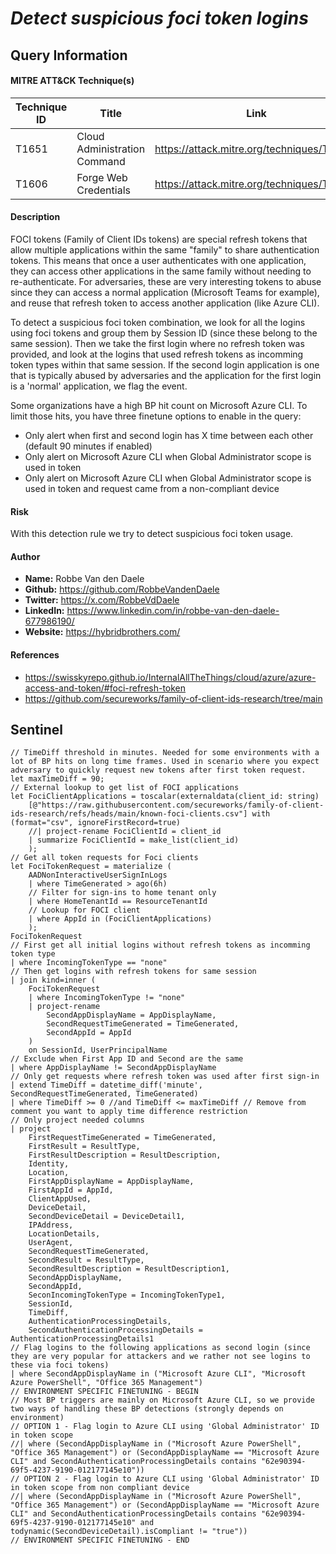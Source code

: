 # *Detect suspicious foci token logins*

## Query Information

#### MITRE ATT&CK Technique(s)

| Technique ID | Title    | Link    |
| ---  | --- | --- |
| T1651 | Cloud Administration Command | https://attack.mitre.org/techniques/T1651/ |
| T1606 | Forge Web Credentials | https://attack.mitre.org/techniques/T1606/ |

#### Description
FOCI tokens (Family of Client IDs tokens) are special refresh tokens that allow multiple applications within the same "family" to share authentication tokens. This means that once a user authenticates with one application, they can access other applications in the same family without needing to re-authenticate. For adversaries, these are very interesting tokens to abuse since they can access a normal application (Microsoft Teams for example), and reuse that refresh token to access another application (like Azure CLI).

To detect a suspicious foci token combination, we look for all the logins using foci tokens and group them by Session ID (since these belong to the same session). Then we take the first login where no refresh token was provided, and look at the logins that used refresh tokens as incomming token types within that same session. If the second login application is one that is typically abused by adversaries and the application for the first login is a 'normal' application, we flag the event.

Some organizations have a high BP hit count on Microsoft Azure CLI. To limit those hits, you have three finetune options to enable in the query:
- Only alert when first and second login has X time between each other (default 90 minutes if enabled)
- Only alert on Microsoft Azure CLI when Global Administrator scope is used in token
- Only alert on Microsoft Azure CLI when Global Administrator scope is used in token and request came from a non-compliant device

#### Risk
With this detection rule we try to detect suspicious foci token usage.

#### Author <Optional>
- **Name:** Robbe Van den Daele
- **Github:** https://github.com/RobbeVandenDaele
- **Twitter:** https://x.com/RobbeVdDaele
- **LinkedIn:** https://www.linkedin.com/in/robbe-van-den-daele-677986190/
- **Website:** https://hybridbrothers.com/

#### References
- https://swisskyrepo.github.io/InternalAllTheThings/cloud/azure/azure-access-and-token/#foci-refresh-token
- https://github.com/secureworks/family-of-client-ids-research/tree/main

## Sentinel
```KQL
// TimeDiff threshold in minutes. Needed for some environments with a lot of BP hits on long time frames. Used in scenario where you expect adversary to quickly request new tokens after first token request.
let maxTimeDiff = 90;
// External lookup to get list of FOCI applications
let FociClientApplications = toscalar(externaldata(client_id: string)
    [@"https://raw.githubusercontent.com/secureworks/family-of-client-ids-research/refs/heads/main/known-foci-clients.csv"] with (format="csv", ignoreFirstRecord=true)
    //| project-rename FociClientId = client_id
    | summarize FociClientId = make_list(client_id)
    );
// Get all token requests for Foci clients
let FociTokenRequest = materialize (
    AADNonInteractiveUserSignInLogs
    | where TimeGenerated > ago(6h)
    // Filter for sign-ins to home tenant only
    | where HomeTenantId == ResourceTenantId
    // Lookup for FOCI client
    | where AppId in (FociClientApplications)
    );
FociTokenRequest
// First get all initial logins without refresh tokens as incomming token type
| where IncomingTokenType == "none"
// Then get logins with refresh tokens for same session
| join kind=inner (
    FociTokenRequest
    | where IncomingTokenType != "none"
    | project-rename
        SecondAppDisplayName = AppDisplayName,
        SecondRequestTimeGenerated = TimeGenerated,
        SecondAppId = AppId
    )
    on SessionId, UserPrincipalName
// Exclude when First App ID and Second are the same
| where AppDisplayName != SecondAppDisplayName
// Only get requests where refresh token was used after first sign-in
| extend TimeDiff = datetime_diff('minute', SecondRequestTimeGenerated, TimeGenerated)
| where TimeDiff >= 0 //and TimeDiff <= maxTimeDiff // Remove from comment you want to apply time difference restriction
// Only project needed columns
| project
    FirstRequestTimeGenerated = TimeGenerated,
    FirstResult = ResultType,
    FirstResultDescription = ResultDescription,
    Identity,
    Location,
    FirstAppDisplayName = AppDisplayName,
    FirstAppId = AppId,
    ClientAppUsed,
    DeviceDetail,
    SecondDeviceDetail = DeviceDetail1,
    IPAddress,
    LocationDetails,
    UserAgent,
    SecondRequestTimeGenerated,
    SecondResult = ResultType,
    SecondResultDescription = ResultDescription1,
    SecondAppDisplayName,
    SecondAppId,
    SeconIncomingTokenType = IncomingTokenType1,
    SessionId,
    TimeDiff,
    AuthenticationProcessingDetails,
    SecondAuthenticationProcessingDetails = AuthenticationProcessingDetails1
// Flag logins to the following applications as second login (since they are very popular for attackers and we rather not see logins to these via foci tokens)
| where SecondAppDisplayName in ("Microsoft Azure CLI", "Microsoft Azure PowerShell", "Office 365 Management")
// ENVIRONMENT SPECIFIC FINETUNING - BEGIN
// Most BP triggers are mainly on Microsoft Azure CLI, so we provide two ways of handling these BP detections (strongly depends on environment)
// OPTION 1 - Flag login to Azure CLI using 'Global Administrator' ID in token scope
//| where (SecondAppDisplayName in ("Microsoft Azure PowerShell", "Office 365 Management") or (SecondAppDisplayName == "Microsoft Azure CLI" and SecondAuthenticationProcessingDetails contains "62e90394-69f5-4237-9190-012177145e10"))
// OPTION 2 - Flag login to Azure CLI using 'Global Administrator' ID in token scope from non compliant device
//| where (SecondAppDisplayName in ("Microsoft Azure PowerShell", "Office 365 Management") or (SecondAppDisplayName == "Microsoft Azure CLI" and SecondAuthenticationProcessingDetails contains "62e90394-69f5-4237-9190-012177145e10" and todynamic(SecondDeviceDetail).isCompliant != "true"))
// ENVIRONMENT SPECIFIC FINETUNING - END
```